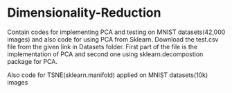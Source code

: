 # Dimensionality-Reduction

Contain codes for implementing PCA and testing on MNIST datasets(42,000 images) and also code for using PCA from Sklearn.
Download the test.csv file from the given link in Datasets folder.
First part of the file is the implementation of PCA and second one using sklearn.decompostion package for PCA.

Also code for TSNE(sklearn.manifold) applied on MNIST datasets(10k) images 
